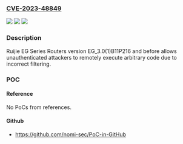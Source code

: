 ### [CVE-2023-48849](https://cve.mitre.org/cgi-bin/cvename.cgi?name=CVE-2023-48849)
![](https://img.shields.io/static/v1?label=Product&message=n%2Fa&color=blue)
![](https://img.shields.io/static/v1?label=Version&message=n%2Fa&color=blue)
![](https://img.shields.io/static/v1?label=Vulnerability&message=n%2Fa&color=brighgreen)

### Description

Ruijie EG Series Routers version EG_3.0(1)B11P216 and before allows unauthenticated attackers to remotely execute arbitrary code due to incorrect filtering.

### POC

#### Reference
No PoCs from references.

#### Github
- https://github.com/nomi-sec/PoC-in-GitHub


